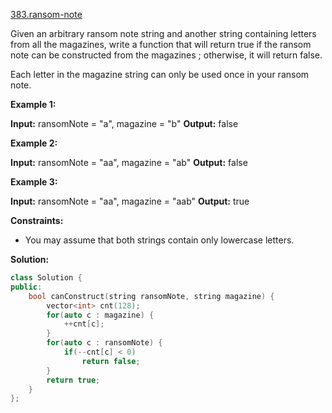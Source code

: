 [383.ransom-note](https://leetcode.com/problems/ransom-note/)  

Given an arbitrary ransom note string and another string containing letters from all the magazines, write a function that will return true if the ransom note can be constructed from the magazines ; otherwise, it will return false.

Each letter in the magazine string can only be used once in your ransom note.

**Example 1:**

**Input:** ransomNote = "a", magazine = "b"
**Output:** false

**Example 2:**

**Input:** ransomNote = "aa", magazine = "ab"
**Output:** false

**Example 3:**

**Input:** ransomNote = "aa", magazine = "aab"
**Output:** true

**Constraints:**

*   You may assume that both strings contain only lowercase letters.  



**Solution:**  

```cpp
class Solution {
public:
    bool canConstruct(string ransomNote, string magazine) {
        vector<int> cnt(128);
        for(auto c : magazine) {
            ++cnt[c];
        }
        for(auto c : ransomNote) {
            if(--cnt[c] < 0)
                return false;
        }
        return true;
    }
};
```
      